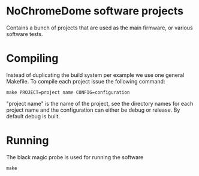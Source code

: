 # NoChromeDome software projects
Contains a bunch of projects that are used as the main firmware, or various software tests.
# Compiling
Instead of duplicating the build system per example we use one general Makefile. To compile each project issue the following command:
```
make PROJECT=project name CONFIG=configuration
```
"project name" is the name of the project, see the directory names for each project name and the configuration can either be debug or release. By default debug is built.
# Running
The black magic probe is used for running the software
```
make 
